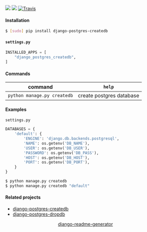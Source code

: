 <!--
https://pypi.org/project/readme-generator/
https://pypi.org/project/python-readme-generator/
https://pypi.org/project/django-readme-generator/
-->

[![](https://img.shields.io/pypi/pyversions/django-postgres-createdb.svg?longCache=True)](https://pypi.org/project/django-postgres-createdb/)
[![](https://img.shields.io/pypi/v/django-postgres-createdb.svg?maxAge=3600)](https://pypi.org/project/django-postgres-createdb/)
[![Travis](https://api.travis-ci.org/looking-for-a-job/django-postgres-createdb.py.svg?branch=master)](https://travis-ci.org/looking-for-a-job/django-postgres-createdb.py/)

#### Installation
```bash
$ [sudo] pip install django-postgres-createdb
```

#### `settings.py`
```python
INSTALLED_APPS = [
    "django_postgres_createdb",
]
```

#### Commands
command|`help`
-|-
`python manage.py createdb` |create postgres database

#### Examples
`settings.py`

```python
DATABASES = {
    'default': {
        'ENGINE': 'django.db.backends.postgresql',
        'NAME': os.getenv('DB_NAME'),
        'USER': os.getenv('DB_USER'),
        'PASSWORD': os.getenv('DB_PASS'),
        'HOST': os.getenv('DB_HOST'),
        'PORT': os.getenv('DB_PORT'),
    }
}
```

```bash
$ python manage.py createdb
$ python manage.py createdb "default"
```

#### Related projects
+   [django-postgres-createdb](https://pypi.org/project/django-postgres-createdb/)
+   [django-postgres-dropdb](https://pypi.org/project/django-postgres-dropdb/)

<p align="center">
    <a href="https://pypi.org/project/django-readme-generator/">django-readme-generator</a>
</p>